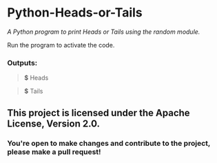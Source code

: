 # Python-Heads-or-Tails

*A Python program to print Heads or Tails using the random module.*

Run the program to activate the code.

### Outputs:

> **$** Heads

> **$** Tails

## This project is licensed under the Apache License, Version 2.0. 
### You're open to make changes and contribute to the project, please make a pull request!